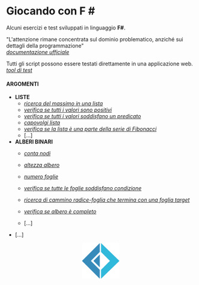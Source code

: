 # Giocando con F \#
Alcuni esercizi e test sviluppati in linguaggio **F#**.


"L'attenzione rimane concentrata sul dominio problematico, anziché sui dettagli della programmazione"<br>
[_documentazione ufficiale_](https://docs.microsoft.com/en-us/dotnet/fsharp/what-is-fsharp)

Tutti gli script possono essere testati direttamente in una applicazione web.<br>
[_tool di test_](https://try.fsharp.org/)


#### ARGOMENTI
 
- **LISTE**
  - [_ricerca del massimo in una lista_](https://github.com/mariocuomo/giocandoconFSharp/blob/main/liste/massimoLista.fs)
  - [_verifica se tutti i valori sono positivi_](https://github.com/mariocuomo/giocandoconFSharp/blob/main/liste/verificaSeTuttiPositiviLista.fs)
  - [_verifica se tutti i valori soddisfano un predicato_](https://github.com/mariocuomo/giocandoconFSharp/blob/main/liste/verificaSeTuttiSoddisfanoPredicato.fs)
  - [_capovolgi lista_](https://github.com/mariocuomo/giocandoconFSharp/blob/main/liste/capovolgiLista.fs)
  - [_verifica se la lista è una parte della serie di Fibonacci_](https://github.com/mariocuomo/giocandoconFSharp/blob/main/liste/listaFibonacci.fs)
  - [...]
- **ALBERI BINARI**
  - [_conta nodi_](https://github.com/mariocuomo/giocandoconFSharp/blob/main/alberiBinari/contaNodi.fs)
  - [_altezza albero_](https://github.com/mariocuomo/giocandoconFSharp/blob/main/alberiBinari/altezzaAlbero.fs)
  - [_numero foglie_](https://github.com/mariocuomo/giocandoconFSharp/blob/main/alberiBinari/numeroFoglie.fs)
  - [_verifica se tutte le foglie soddisfano condizione_](https://github.com/mariocuomo/giocandoconFSharp/blob/main/alberiBinari/verificaCondizioneSuFoglie.fs)
  - [_ricerca di cammino radice-foglia che termina con una foglia target_](https://github.com/mariocuomo/giocandoconFSharp/blob/main/alberiBinari/camminoradicefogliatarget.fs)
  - [_verifica se albero è completo_](https://github.com/mariocuomo/giocandoconFSharp/blob/main/alberiBinari/verificaCompletezza.fs)

  - [...]
- [...]






<div align="center">
  <img src="https://github.com/mariocuomo/giocandoconFSharp/blob/main/imgs/F_Sharp_logo.svg" width="100">
</div>
